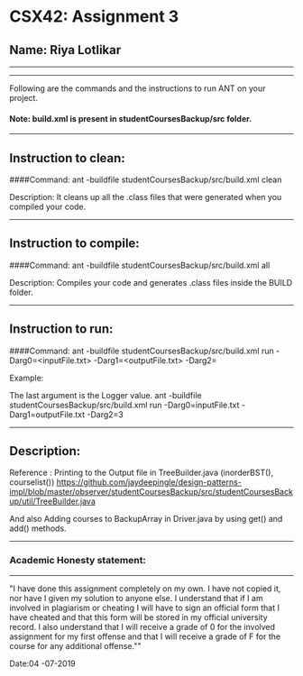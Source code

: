 # CSX42: Assignment 3
## Name: Riya Lotlikar

-----------------------------------------------------------------------
-----------------------------------------------------------------------


Following are the commands and the instructions to run ANT on your project.
#### Note: build.xml is present in studentCoursesBackup/src folder.

-----------------------------------------------------------------------
## Instruction to clean:

####Command: 
ant -buildfile studentCoursesBackup/src/build.xml clean

Description: It cleans up all the .class files that were generated when you
compiled your code.

-----------------------------------------------------------------------
## Instruction to compile:

####Command: ant -buildfile studentCoursesBackup/src/build.xml all

Description: Compiles your code and generates .class files inside the BUILD folder.

-----------------------------------------------------------------------
## Instruction to run:

####Command: 
ant -buildfile studentCoursesBackup/src/build.xml run -Darg0=<inputFile.txt> -Darg1=<outputFile.txt> -Darg2=<Logger-Value> 

Example:

The last argument is the Logger value. 
ant -buildfile studentCoursesBackup/src/build.xml run -Darg0=inputFile.txt -Darg1=outputFile.txt -Darg2=3



-----------------------------------------------------------------------
## Description:

Reference : Printing to the Output file in TreeBuilder.java (inorderBST(), courselist())
https://github.com/jaydeepingle/design-patterns-impl/blob/master/observer/studentCoursesBackup/src/studentCoursesBackup/util/TreeBuilder.java

And also Adding courses to BackupArray in Driver.java by using get() and add() methods.




-----------------------------------------------------------------------
### Academic Honesty statement:
-----------------------------------------------------------------------

"I have done this assignment completely on my own. I have not copied
it, nor have I given my solution to anyone else. I understand that if
I am involved in plagiarism or cheating I will have to sign an
official form that I have cheated and that this form will be stored in
my official university record. I also understand that I will receive a
grade of 0 for the involved assignment for my first offense and that I
will receive a grade of F for the course for any additional
offense.""

Date:04 -07-2019 


